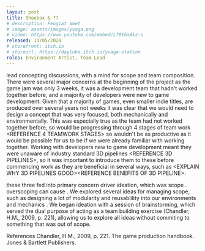 ```yaml
---
layout: post
title: Shoebox & ??
# description: Feugiat amet 
# image: assets/images/yvaga.png
# video: https://www.youtube.com/embed/Lf0t6xAkz-s
released: 13/05/2020
# storefront: itch.io
# storeurl: https://dayluke.itch.io/yvaga-station
roles: Environment Artist, Team Lead
---
```


lead concepting discussions, with a mind for scope and team composition. There were several major concerns at the beginning of the project as the game jam was only 3 weeks, it was a development team that hadn't worked together before, and a majority of developers were new to game development. 
Given that a majority of games, even smaller indie titles, are produced over several years not weeks <REFERENCE PRODUCTION TIMELINE> it was clear that we would need to design a concept that was very focused, both mechanically and environmentally. This was especially true as the team had not worked together before, so would be progressing through 4 stages of team work <REFERENCE 4 TEAMWORK STAGES> so wouldn't be as productive as it would be possible for us to be if we were already familiar with working together. Working with developers new to game development meant they were unaware of industry standard 3D pipelines <REFERENCE 3D PIPELINES>, so it was important to introduce them to these before commencing work as they are beneficial in several ways, such as <EXPLAIN WHY 3D PIPELINES GOOD><REFERENCE BENEFITS OF 3D PIPELINE>.

these three fed into primary concern driver ideation, which was scope <REFERENCE WHAT IS SCOPE>. overscoping can cause <REFERENCES DOWNSIDES OF OVERSCOPING>. We explored several ideas for managing scope, such as designing a lot of modularity and reusablility into our environments and mechanics <REFERENCE MODULARITY>. We began ideation with a session of brainstorming, which served the dual purpose of acting as a team building exercise (Chandler, H.M., 2009, p. 221), allowing us to explore all ideas without commiting to something that was out of scope.


References
Chandler, H.M., 2009, p. 221. The game production handbook. Jones & Bartlett Publishers.
